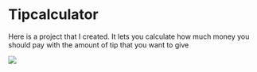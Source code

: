# Tipcalculator

Here is a project that I created. It lets you calculate how much money you should pay with the amount of tip that you want to give


<img src="http://g.recordit.co/lBVdhXmhew.gif" witdth=250><br>

